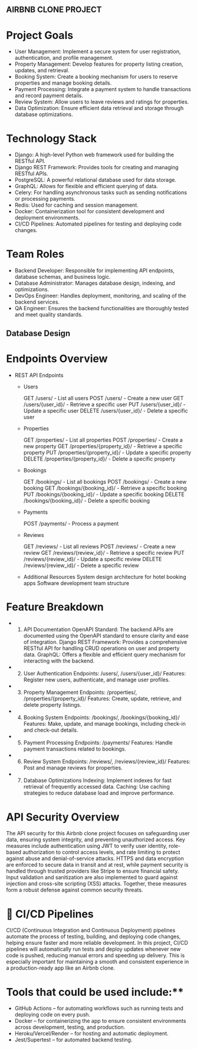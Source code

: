 ##  AIRBNB CLONE PROJECT

# Project Goals

  - User Management: Implement a secure system for user registration, authentication, and profile management.
  - Property Management: Develop features for property listing creation, updates, and retrieval.
  - Booking System: Create a booking mechanism for users to reserve properties and manage booking details.
  - Payment Processing: Integrate a payment system to handle transactions and record payment details.
  - Review System: Allow users to leave reviews and ratings for properties.
  - Data Optimization: Ensure efficient data retrieval and storage through database optimizations.

# Technology Stack
  
  - Django: A high-level Python web framework used for building the RESTful API.
  - Django REST Framework: Provides tools for creating and managing RESTful APIs.
  - PostgreSQL: A powerful relational database used for data storage.
  - GraphQL: Allows for flexible and efficient querying of data.
  - Celery: For handling asynchronous tasks such as sending notifications or processing payments.
  - Redis: Used for caching and session management.
  - Docker: Containerization tool for consistent development and deployment environments.
  - CI/CD Pipelines: Automated pipelines for testing and deploying code changes.

# Team Roles
  - Backend Developer: Responsible for implementing API endpoints, database schemas, and business logic.
  - Database Administrator: Manages database design, indexing, and optimizations.
  - DevOps Engineer: Handles deployment, monitoring, and scaling of the backend services.
  - QA Engineer: Ensures the backend functionalities are thoroughly tested and meet quality standards.

##  Database Design
 
 # Endpoints Overview
  
  - REST API Endpoints
    
    - Users

        GET /users/ - List all users
        POST /users/ - Create a new user
        GET /users/{user_id}/ - Retrieve a specific user
        PUT /users/{user_id}/ - Update a specific user
        DELETE /users/{user_id}/ - Delete a specific user
    
    - Properties

        GET /properties/ - List all properties
        POST /properties/ - Create a new property
        GET /properties/{property_id}/ - Retrieve a specific property
        PUT /properties/{property_id}/ - Update a specific property
        DELETE /properties/{property_id}/ - Delete a specific property
    
    - Bookings

        GET /bookings/ - List all bookings
        POST /bookings/ - Create a new booking
        GET /bookings/{booking_id}/ - Retrieve a specific booking
        PUT /bookings/{booking_id}/ - Update a specific booking
        DELETE /bookings/{booking_id}/ - Delete a specific booking
    
    - Payments

        POST /payments/ - Process a payment
    
    - Reviews

        GET /reviews/ - List all reviews
        POST /reviews/ - Create a new review
        GET /reviews/{review_id}/ - Retrieve a specific review
        PUT /reviews/{review_id}/ - Update a specific review
        DELETE /reviews/{review_id}/ - Delete a specific review
    
    - Additional Resources
        System design architecture for hotel booking apps
        Software development team structure

# Feature Breakdown

- 1. API Documentation
    OpenAPI Standard: The backend APIs are documented using the OpenAPI standard to ensure clarity and ease of integration.
    Django REST Framework: Provides a comprehensive RESTful API for handling CRUD operations on user and property data.
    GraphQL: Offers a flexible and efficient query mechanism for interacting with the backend.

- 2. User Authentication
    Endpoints: /users/, /users/{user_id}/
    Features: Register new users, authenticate, and manage user profiles.

- 3. Property Management
    Endpoints: /properties/, /properties/{property_id}/
    Features: Create, update, retrieve, and delete property listings.
    
- 4. Booking System
    Endpoints: /bookings/, /bookings/{booking_id}/
    Features: Make, update, and manage bookings, including check-in and check-out details.
    
- 5. Payment Processing
    Endpoints: /payments/
    Features: Handle payment transactions related to bookings.
    
- 6. Review System
    Endpoints: /reviews/, /reviews/{review_id}/
    Features: Post and manage reviews for properties.
    
- 7. Database Optimizations
    Indexing: Implement indexes for fast retrieval of frequently accessed data.
    Caching: Use caching strategies to reduce database load and improve performance.

# API Security Overview
    
The API security for this Airbnb clone project focuses on safeguarding user data, ensuring system integrity, and preventing unauthorized access. Key measures include authentication using JWT to verify user identity, role-based authorization to control access levels, and rate limiting to protect against abuse and denial-of-service attacks. HTTPS and data encryption are enforced to secure data in transit and at rest, while payment security is handled through trusted providers like Stripe to ensure financial safety. Input validation and sanitization are also implemented to guard against injection and cross-site scripting (XSS) attacks. Together, these measures form a robust defense against common security threats.

# 🚀 CI/CD Pipelines

CI/CD (Continuous Integration and Continuous Deployment) pipelines automate the process of testing, building, and deploying code changes, helping ensure faster and more reliable development. In this project, CI/CD pipelines will automatically run tests and deploy updates whenever new code is pushed, reducing manual errors and speeding up delivery. This is especially important for maintaining a smooth and consistent experience in a production-ready app like an Airbnb clone.

#  Tools that could be used include:**
    
- GitHub Actions – for automating workflows such as running tests and deploying code on every push.
- Docker – for containerizing the app to ensure consistent environments across development, testing, and production.
- Heroku/Vercel/Render – for hosting and automatic deployment.
- Jest/Supertest – for automated backend testing.

